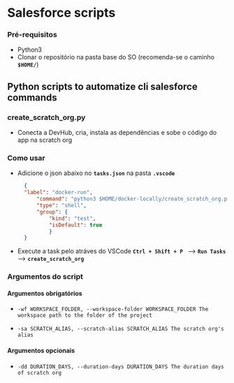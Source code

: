 # Salesforce scripts

### Pré-requisitos
- Python3
- Clonar o repositório na pasta base do SO (recomenda-se o caminho **``$HOME/``**)

## Python scripts to automatize cli salesforce commands

### create_scratch_org.py
- Conecta a DevHub, cria, instala as dependências e sobe o código do app na scratch org

### Como usar
- Adicione o json abaixo no **``tasks.json``** na pasta **``.vscode``**

  ```json
    {
    "label": "docker-run",
        "command": "python3 $HOME/docker-locally/create_scratch_org.py -wf ${workspaceFolder} -sa {nome do alias da scratch org}",
        "type": "shell",
        "group": {
            "kind": "test",
            "isDefault": true
            }
    }
    ```

- Execute a task pelo atráves do VSCode **``Ctrl + Shift + P ``** --> **``Run Tasks``** --> **``create_scratch_org``** 

### Argumentos do script 

#### Argumentos obrigatórios
- ``-wf WORKSPACE_FOLDER, --workspace-folder WORKSPACE_FOLDER The workspace path to the folder of the project``

- ``-sa SCRATCH_ALIAS, --scratch-alias SCRATCH_ALIAS The scratch org's alias``

#### Argumentos opcionais
- ``-dd DURATION_DAYS, --duration-days DURATION_DAYS The duration days of scratch org``
